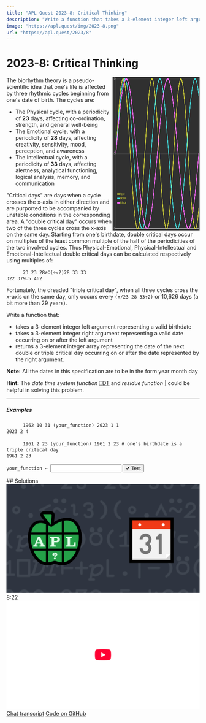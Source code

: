 ```yaml
---
title: "APL Quest 2023-8: Critical Thinking"
description: "Write a function that takes a 3-element integer left argument representing a valid birthdate and 3-element integer right argument representing a valid date occurring on or after the left argument and returns a 3-element integer array representing the date of the next double or triple critical day occurring on or after the date represented by the right argument."
image: "https://apl.quest/img/2023-8.png"
url: "https://apl.quest/2023/8"
---
```


# <span class=s>2023-</span>8: Critical Thinking
<!-- Write a function that takes a 3-element integer left argument representing a valid birthdate and 3-element integer right argument representing a valid date occurring on or after the left argument and returns a 3-element integer array representing the date of the next double or triple critical day occurring on or after the date represented by the right argument. -->
<img style="max-width:45%;height:400px;float:right;filter: invert(.75)contrast(1.25)saturate(2);" src="../img/bio.png" />

The biorhythm theory is a pseudo-scientific idea that one's life is affected by three rhythmic cycles beginning from one's date of birth. The cycles are: 

- The Physical cycle, with a periodicity of **23** days, affecting co-ordination, strength, and general well-being
- The Emotional cycle, with a periodicity of **28** days, affecting creativity, sensitivity, mood, perception, and awareness
- The Intellectual cycle, with a periodicity of **33** days, affecting alertness, analytical functioning, logical analysis, memory, and communication

"Critical days" are days when a cycle crosses the x-axis in either direction and are purported to be accompanied by unstable conditions in the corresponding area. A "double critical day" occurs when two of the three cycles cross the x-axis on the same day. Starting from one's birthdate, double critical days occur on multiples of the least common multiple of the half of the periodicities of the two involved cycles. Thus Physical-Emotional, Physical-Intellectual and Emotional-Intellectual double critical days can be calculated respectively using multiples of: 

```APL
      23 23 28∧⍥(÷∘2)28 33 33
322 379.5 462
```

Fortunately, the dreaded "triple critical day", when all three cycles cross the x-axis on the same day, only occurs every `(∧/23 28 33÷2)` or 10,626 days (a bit more than 29 years).

Write a function that:

- takes a 3-element integer left argument representing a valid birthdate
- takes a 3-element integer right argument representing a valid date occurring on or after the left argument
- returns a 3-element integer array representing the date of the next double or triple critical day occurring on or after the date represented by the right argument.

**Note:** All the dates in this specification are to be in the form <span class="APL">year month day</span>

<strong>Hint:</strong> The <em>date time system function</em> <a
            href="https://help.dyalog.com/latest/#Language/System%20Functions/dt.htm"
            class="APL" target="_blank">⎕DT</a> and <em>residue function</em> <a
            href="https://help.dyalog.com/latest/#Language/Primitive%20Functions/Residue.htm"
            class="APL" target="_blank">|</a> could be helpful in solving this problem.
<hr />

##### Examples

```APL
      1962 10 31 (your_function) 2023 1 1
2023 2 4 

      1961 2 23 (your_function) 1961 2 23 ⍝ one's birthdate is a triple critical day
1961 2 23
```
<div class="pdiv">
  <code onclick="p_Input.focus()">your_function ← </code><input id="p_Input" autocomplete="off" spellcheck="false" oninput="this.parentElement.querySelector`button`.disabled=false;localStorage.setItem(window.location.pathname,this.value)" onkeypress="subm(event)">
  <button onclick="alert$.next`Testing…`;submitSolution`p`" class="md-button md-button--primary">&#x2714; Test</button>
</div>
<blockquote id="p_Output"></blockquote>
## Solutions
<div onclick="play(this)" title="Video on YouTube" class="yt">
<img alt="Video Thumbnail" src="../../img/2023-8.png">
<time>8:22</time>
<img alt="YouTube" src="../../img/yt-big.png">
</div>
<a href="https://chat.stackexchange.com/transcript/52405?m=65234344#65234344" target="_blank" class="md-button md-button--primary">Chat transcript</a>
<a href="https://github.com/abrudz/apl_quest/tree/main/2023/8.apl" target="_blank" class="md-button md-button--primary right">Code on GitHub</a>

<script>
    testCases={"a":[["1962 10 31","2023 8 1"],["2023 1 1","2025 1 29"],["2023 1 1","2025 1 28"],["2023 1 1","2025 1 30"],["2023 1 1","(2025+?25),?12 28"]],"b":[["1900 2 28","2000 2 29"],["1900 3 1","2000 3 1"],["1961 2 23","1961 2 23"]],"f":"{(b t)←1 ⎕DT ⍺ ⍵ ⋄ 3↑⊃¯1 ⎕DT t+⌊/322 379.5 462 10626|b-t}"}
    p_Input.value=localStorage.getItem(window.location.pathname)
    play=e=>e.outerHTML=`<iframe src="https://www.youtube.com/embed/yfLowDKvXUs?list=PLYKQVqyrAEj9wDIUyLDGtDAFTKY38BUMN&autoplay=1" title="<span class=s>2023-</span>8: Critical Thinking (APL Quest 2023-8)" frameborder="0" allow="accelerometer; autoplay; clipboard-write; encrypted-media; gyroscope; picture-in-picture; web-share" referrerpolicy="strict-origin-when-cross-origin" allowfullscreen></iframe>`
</script>
